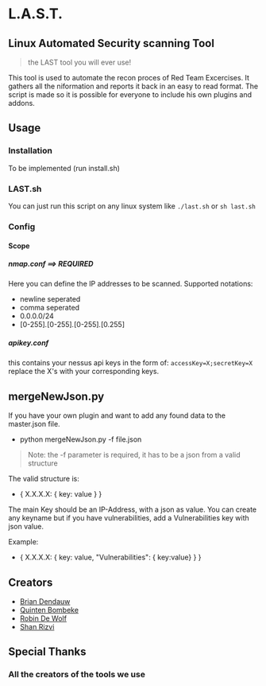 # L.A.S.T.
## Linux Automated Security scanning Tool
> the LAST tool you will ever use!

This tool is used to automate the recon proces of Red Team Excercises. It gathers all the niformation and reports it back in an easy to read format. The script is made so it is possible for everyone to include his own plugins and addons.

## Usage
### Installation
To be implemented (run install.sh)

### LAST.sh
You can just run this script on any linux system like `./last.sh` or `sh last.sh`

### Config
#### Scope
##### nmap.conf ==> **REQUIRED**
Here you can define the IP addresses to be scanned.
Supported notations:
- newline seperated
- comma seperated
- 0.0.0.0/24
- [0-255]*.*[0-255]*.*[0-255]*.*[0.255]

##### apikey.conf
this contains your nessus api keys in the form of: `accessKey=X;secretKey=X`
replace the X's with your corresponding keys.

## mergeNewJson.py
If you have your own plugin and want to add any found data to the master.json file.
- python mergeNewJson.py -f file.json

> Note: the -f parameter is required, it has to be a json from a valid structure

The valid structure is:
- { X.X.X.X: { key: value } }

The main Key should be an IP-Address, with a json as value.
You can create any keyname but if you have vulnerabilities, add a Vulnerabilities key with json value.

Example:
- { X.X.X.X: { key: value, "Vulnerabilities": { key:value} } }

## Creators
- [Brian Dendauw](https://github.com/DendauwBrian)
- [Quinten Bombeke](https://github.com/BombekeQuinten)
- [Robin De Wolf](https://github.com/DeWolfRobin)
- [Shan Rizvi](https://github.com/OneTrueKill)

## Special Thanks
### All the creators of the tools we use
